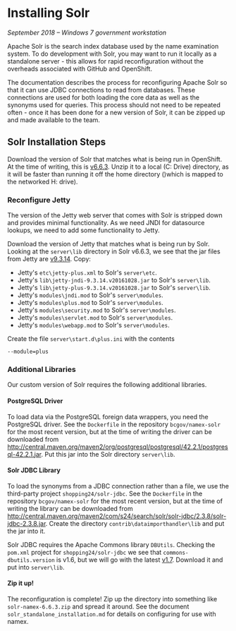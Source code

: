# Installing Solr

*September 2018 – Windows 7 government workstation*

Apache Solr is the search index database used by the name examination system. To do development with Solr, you may want
to run it locally as a standalone server - this allows for rapid reconfiguration without the overheads associated with
GitHub and OpenShift.

The documentation describes the process for reconfiguring Apache Solr so that it can use JDBC connections to read from
databases. These connections are used for both loading the core data as well as the synonyms used for queries. This
process should not need to be repeated often - once it has been done for a new version of Solr, it can be zipped up and
made available to the team.

## Solr Installation Steps

Download the version of Solr that matches what is being run in OpenShift. At the time of writing, this is
[v6.6.3](http://archive.apache.org/dist/lucene/solr/6.6.3/solr-6.6.3.zip).
Unzip it to a local (C: Drive) directory, as it will be faster than running it off the home directory ()which is mapped
to the networked H: drive).

### Reconfigure Jetty

The version of the Jetty web server that comes with Solr is stripped down and provides minimal functionality. As we
need JNDI for datasource lookups, we need to add some functionality to Jetty.

Download the version of Jetty that matches what is being run by Solr. Looking at the `server\lib` directory in Solr
v6.6.3, we see that the jar files from Jetty are
[v9.3.14](https://repo1.maven.org/maven2/org/eclipse/jetty/jetty-distribution/9.3.14.v20161028). Copy:
* Jetty's `etc\jetty-plus.xml` to Solr's `server\etc`.
* Jetty's `lib\jetty-jndi-9.3.14.v20161028.jar` to Solr's `server\lib`.
* Jetty's `lib\jetty-plus-9.3.14.v20161028.jar` to Solr's `server\lib`.
* Jetty's `modules\jndi.mod` to Solr's `server\modules`.
* Jetty's `modules\plus.mod` to Solr's `server\modules`.
* Jetty's `modules\security.mod` to Solr's `server\modules`.
* Jetty's `modules\servlet.mod` to Solr's `server\modules`.
* Jetty's `modules\webapp.mod` to Solr's `server\modules`.

Create the file `server\start.d\plus.ini` with the contents
```
--module=plus
```

### Additional Libraries

Our custom version of Solr requires the following additional libraries.

####  PostgreSQL Driver

To load data via the PostgreSQL foreign data wrappers, you need the PostgreSQL driver. See the `Dockerfile` in the
repository `bcgov/namex-solr` for the most recent version, but at the time of writing the driver can be downloaded from
http://central.maven.org/maven2/org/postgresql/postgresql/42.2.1/postgresql-42.2.1.jar. Put this jar into the Solr
directory `server\lib`.

####  Solr JDBC Library

To load the synonyms from a JDBC connection rather than a file, we use the third-party project `shopping24/solr-jdbc`.
See the `Dockerfile` in the repository `bcgov/namex-solr` for the most recent version, but at the time of writing the
library can be downloaded from
http://central.maven.org/maven2/com/s24/search/solr/solr-jdbc/2.3.8/solr-jdbc-2.3.8.jar. Create the directory
`contrib\dataimporthandler\lib` and put the jar into it.

Solr JDBC requires the Apache Commons library `DBUtils`. Checking the `pom.xml` project for `shopping24/solr-jdbc` we
see that `commons-dbutils.version` is v1.6, but we will go with the latest
[v1.7](http://central.maven.org/maven2/commons-dbutils/commons-dbutils/1.7/commons-dbutils-1.7.jar). Download it and
put into `server\lib`.

#### Zip it up!

The reconfiguration is complete! Zip up the directory into something like `solr-namex-6.6.3.zip` and spread it around.
See the document `solr_standalone_installation.md` for details on configuring for use with namex.
